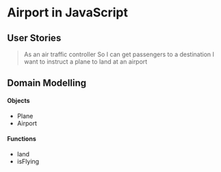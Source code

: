 # Airport in JavaScript

User Stories
-------
>As an air traffic controller
So I can get passengers to a destination
I want to instruct a plane to land at an airport
>


Domain Modelling
------
#### Objects
- Plane
- Airport

#### Functions
- land
- isFlying
